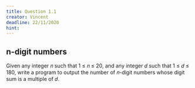```yaml
---
title: Question 1.1
creator: Vincent
deadline: 22/11/2020
hint:
---
```


## n-digit numbers

Given any integer 𝑛 such that 1 ≤ 𝑛 ≤ 20, and any integer 𝑑
such that 1 ≤ 𝑑 ≤ 180, write a program to output the number of
𝑛-digit numbers whose digit sum is a multiple of 𝑑.
